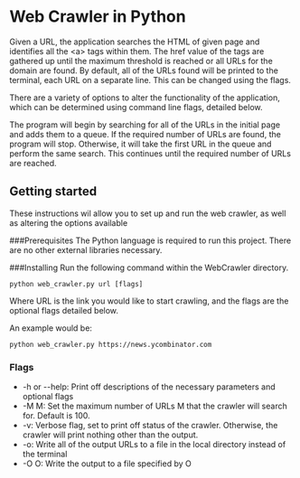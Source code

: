 # Web Crawler in Python

Given a URL, the application searches the HTML of given page and identifies all the \<a> tags within them.
The href value of the tags are gathered up until the maximum threshold is reached or all URLs for the domain are found. By default, all of the URLs found will be printed to the terminal, each URL on a separate line. This can be changed
using the flags.

There are a variety of options to alter the functionality of the application, which can be determined using command line
flags, detailed below.

The program will begin by searching for all of the URLs in the initial page and adds them to a queue. If the required
number of URLs are found, the program will stop. Otherwise, it will take the first URL in the queue and perform the same
search. This continues until the required number of URLs are reached.

## Getting started
These instructions wil allow you to set up and run the web crawler, as well as altering the options available

###Prerequisites
The Python language is required to run this project. There are no other external libraries necessary.

###Installing
Run the following command within the WebCrawler directory.
```
python web_crawler.py url [flags]
```
Where URL is the link you would like to start crawling, and the flags are the optional flags detailed below.

An example would be:
```
python web_crawler.py https://news.ycombinator.com
```

### Flags
* -h or --help: Print off descriptions of the necessary parameters and optional flags
* -M M: Set the maximum number of URLs M that the crawler will search for. Default is 100.
* -v: Verbose flag, set to print off status of the crawler. Otherwise, the crawler will print nothing other than the output.
* -o: Write all of the output URLs to a file in the local directory instead of the terminal
* -O O: Write the output to a file specified by O